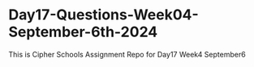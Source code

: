 # Day17-Questions-Week04-September-6th-2024
This is Cipher Schools Assignment Repo for Day17 Week4 September6
